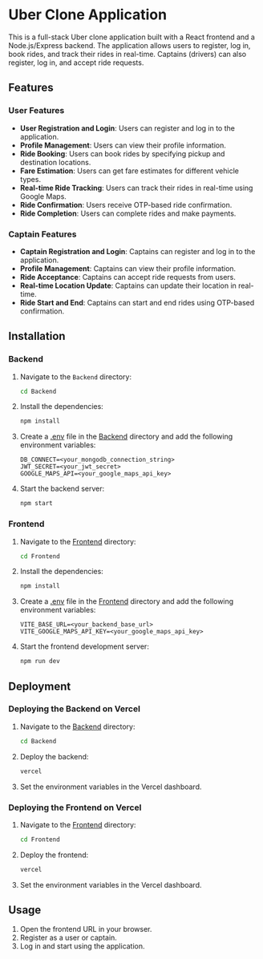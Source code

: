 # Uber Clone Application

This is a full-stack Uber clone application built with a React frontend and a Node.js/Express backend. The application allows users to register, log in, book rides, and track their rides in real-time. Captains (drivers) can also register, log in, and accept ride requests.

## Features

### User Features
- **User Registration and Login**: Users can register and log in to the application.
- **Profile Management**: Users can view their profile information.
- **Ride Booking**: Users can book rides by specifying pickup and destination locations.
- **Fare Estimation**: Users can get fare estimates for different vehicle types.
- **Real-time Ride Tracking**: Users can track their rides in real-time using Google Maps.
- **Ride Confirmation**: Users receive OTP-based ride confirmation.
- **Ride Completion**: Users can complete rides and make payments.

### Captain Features
- **Captain Registration and Login**: Captains can register and log in to the application.
- **Profile Management**: Captains can view their profile information.
- **Ride Acceptance**: Captains can accept ride requests from users.
- **Real-time Location Update**: Captains can update their location in real-time.
- **Ride Start and End**: Captains can start and end rides using OTP-based confirmation.

## Installation

### Backend

1. Navigate to the `Backend` directory:
    ```sh
    cd Backend
    ```

2. Install the dependencies:
    ```sh
    npm install
    ```

3. Create a [.env](http://_vscodecontentref_/22) file in the [Backend](http://_vscodecontentref_/23) directory and add the following environment variables:
    ```env
    DB_CONNECT=<your_mongodb_connection_string>
    JWT_SECRET=<your_jwt_secret>
    GOOGLE_MAPS_API=<your_google_maps_api_key>
    ```

4. Start the backend server:
    ```sh
    npm start
    ```

### Frontend

1. Navigate to the [Frontend](http://_vscodecontentref_/24) directory:
    ```sh
    cd Frontend
    ```

2. Install the dependencies:
    ```sh
    npm install
    ```

3. Create a [.env](http://_vscodecontentref_/25) file in the [Frontend](http://_vscodecontentref_/26) directory and add the following environment variables:
    ```env
    VITE_BASE_URL=<your_backend_base_url>
    VITE_GOOGLE_MAPS_API_KEY=<your_google_maps_api_key>
    ```

4. Start the frontend development server:
    ```sh
    npm run dev
    ```

## Deployment

### Deploying the Backend on Vercel

1. Navigate to the [Backend](http://_vscodecontentref_/27) directory:
    ```sh
    cd Backend
    ```

2. Deploy the backend:
    ```sh
    vercel
    ```

3. Set the environment variables in the Vercel dashboard.

### Deploying the Frontend on Vercel

1. Navigate to the [Frontend](http://_vscodecontentref_/28) directory:
    ```sh
    cd Frontend
    ```

2. Deploy the frontend:
    ```sh
    vercel
    ```

3. Set the environment variables in the Vercel dashboard.

## Usage

1. Open the frontend URL in your browser.
2. Register as a user or captain.
3. Log in and start using the application.


